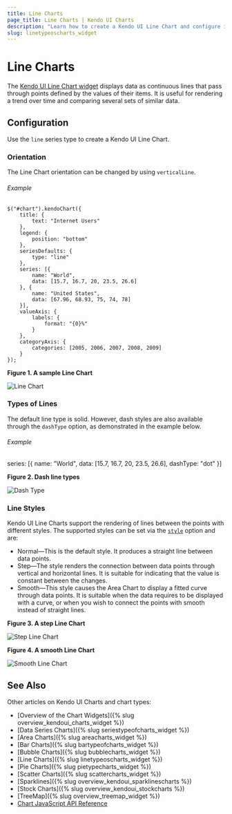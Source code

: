 ```yaml
---
title: Line Charts
page_title: Line Charts | Kendo UI Charts
description: "Learn how to create a Kendo UI Line Chart and configure its options."
slug: linetypeoscharts_widget
---
```


# Line Charts

The [Kendo UI Line Chart widget](http://demos.telerik.com/kendo-ui/line-charts/index) displays data as continuous lines that pass through points defined by the values of their items. It is  useful for rendering a trend over time and comparing several sets of similar data.

## Configuration

Use the `line` series type to create a Kendo UI Line Chart.

### Orientation

The Line Chart orientation can be changed by using `verticalLine`.

###### Example

    $("#chart").kendoChart({
        title: {
            text: "Internet Users"
        },
        legend: {
            position: "bottom"
        },
        seriesDefaults: {
            type: "line"
        },
        series: [{
            name: "World",
            data: [15.7, 16.7, 20, 23.5, 26.6]
        }, {
            name: "United States",
            data: [67.96, 68.93, 75, 74, 78]
        }],
        valueAxis: {
            labels: {
                format: "{0}%"
            }
        },
        categoryAxis: {
            categories: [2005, 2006, 2007, 2008, 2009]
        }
    });


**Figure 1. A sample Line Chart**

![Line Chart](/controls/charts/chart-types/chart-line.png)

### Types of Lines

The default line type is solid. However, dash styles are also available through the `dashType` option, as demonstrated in the example below.

###### Example

  series: [{
      name: "World",
      data: [15.7, 16.7, 20, 23.5, 26.6],
      dashType: "dot"
  }]

**Figure 2. Dash line types**

![Dash Type](/controls/charts/chart-types/chart-dash-types.png)

### Line Styles

Kendo UI Line Charts support the rendering of lines between the points with different styles. The supported styles can be set via the [`style`](/api/dataviz/chart#configuration-series.style) option and are:

* Normal&mdash;This is the default style. It produces a straight line between data points.
* Step&mdash;The style renders the connection between data points through vertical and horizontal lines. It is suitable for indicating that the value is constant between the changes.
* Smooth&mdash;This style causes the Area Chart to display a fitted curve through data points. It is suitable when the data requires to be displayed with a curve, or when you wish to connect the points with smooth instead of straight lines.

**Figure 3. A step Line Chart**

![Step Line Chart](/controls/charts/chart-types/chart-step-line.png)

**Figure 4. A smooth Line Chart**

![Smooth Line Chart](/controls/charts/chart-types/chart-smooth-line.png)

## See Also

Other articles on Kendo UI Charts and chart types:

* [Overview of the Chart Widgets]({% slug overview_kendoui_charts_widget %})
* [Data Series Charts]({% slug seriestypeofcharts_widget %})
* [Area Charts]({% slug areacharts_widget %})
* [Bar Charts]({% slug bartypeofcharts_widget %})
* [Bubble Charts]({% slug bubblecharts_widget %})
* [Line Charts]({% slug linetypeoscharts_widget %})
* [Pie Charts]({% slug pietypecharts_widget %})
* [Scatter Charts]({% slug scattercharts_widget %})
* [Sparklines]({% slug overview_kendoui_sparklinescharts %})
* [Stock Charts]({% slug overview_kendoui_stockcharts %})
* [TreeMap]({% slug overview_treemap_widget %})
* [Chart JavaScript API Reference](/api/javascript/dataviz/ui/chart)
